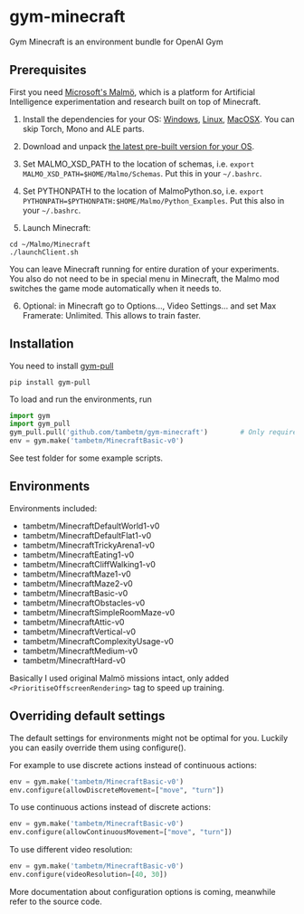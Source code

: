 # gym-minecraft

Gym Minecraft is an environment bundle for OpenAI Gym

## Prerequisites

First you need [Microsoft's Malmö](https://github.com/Microsoft/malmo), which is a platform for Artificial Intelligence experimentation and research built on top of Minecraft.

1. Install the dependencies for your OS: [Windows](https://github.com/Microsoft/malmo/blob/master/doc/install_windows.md), [Linux](https://github.com/Microsoft/malmo/blob/master/doc/install_linux.md), [MacOSX](https://github.com/Microsoft/malmo/blob/master/doc/install_macosx.md). You can skip Torch, Mono and ALE parts.

2. Download and unpack [the latest pre-built version for your OS](https://github.com/Microsoft/malmo/releases).

3. Set MALMO_XSD_PATH to the location of schemas, i.e. `export MALMO_XSD_PATH=$HOME/Malmo/Schemas`. Put this in your `~/.bashrc`.

4. Set PYTHONPATH to the location of MalmoPython.so, i.e. `export PYTHONPATH=$PYTHONPATH:$HOME/Malmo/Python_Examples`. Put this also in your `~/.bashrc`.

5. Launch Minecraft:
  ```shell
cd ~/Malmo/Minecraft
./launchClient.sh
```
You can leave Minecraft running for entire duration of your experiments. You also do not need to be in special menu in Minecraft, the Malmo mod switches the game mode automatically when it needs to.

6. Optional: in Minecraft go to Options..., Video Settings... and set Max Framerate: Unlimited. This allows to train faster.

## Installation

You need to install [gym-pull](https://github.com/ppaquette/gym-pull)

```shell
pip install gym-pull
```

 To load and run the environments, run

```python
import gym
import gym_pull
gym_pull.pull('github.com/tambetm/gym-minecraft')        # Only required once, envs will be loaded with import gym_pull afterwards
env = gym.make('tambetm/MinecraftBasic-v0')
```

See test folder for some example scripts.

## Environments

Environments included:
- tambetm/MinecraftDefaultWorld1-v0
- tambetm/MinecraftDefaultFlat1-v0
- tambetm/MinecraftTrickyArena1-v0
- tambetm/MinecraftEating1-v0
- tambetm/MinecraftCliffWalking1-v0
- tambetm/MinecraftMaze1-v0
- tambetm/MinecraftMaze2-v0
- tambetm/MinecraftBasic-v0
- tambetm/MinecraftObstacles-v0
- tambetm/MinecraftSimpleRoomMaze-v0
- tambetm/MinecraftAttic-v0
- tambetm/MinecraftVertical-v0
- tambetm/MinecraftComplexityUsage-v0
- tambetm/MinecraftMedium-v0
- tambetm/MinecraftHard-v0

Basically I used original Malmö missions intact, only added `<PrioritiseOffscreenRendering>` tag to speed up training.

## Overriding default settings

The default settings for environments might not be optimal for you. Luckily you can easily override them using configure().

For example to use discrete actions instead of continuous actions:

```python
env = gym.make('tambetm/MinecraftBasic-v0')
env.configure(allowDiscreteMovement=["move", "turn"])
```

To use continuous actions instead of discrete actions:

```python
env = gym.make('tambetm/MinecraftBasic-v0')
env.configure(allowContinuousMovement=["move", "turn"])
```

To use different video resolution:

```python
env = gym.make('tambetm/MinecraftBasic-v0')
env.configure(videoResolution=[40, 30])
```

More documentation about configuration options is coming, meanwhile refer to the source code.
